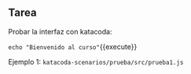 ## Tarea

Probar la interfaz con katacoda:

`echo "Bienvenido al curso"`{{execute}}

Ejemplo 1:
`katacoda-scenarios/prueba/src/prueba1.js`
